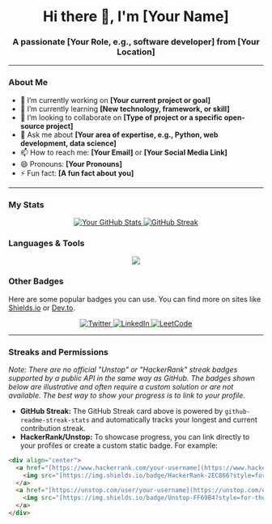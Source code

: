 <h1 align="center">Hi there 👋, I'm [Your Name]</h1>
<h3 align="center">A passionate [Your Role, e.g., software developer] from [Your Location]</h3>

---

### About Me

- 🔭 I’m currently working on **[Your current project or goal]**
- 🌱 I’m currently learning **[New technology, framework, or skill]**
- 👯 I’m looking to collaborate on **[Type of project or a specific open-source project]**
- 💬 Ask me about **[Your area of expertise, e.g., Python, web development, data science]**
- 📫 How to reach me: **[Your Email]** or **[Your Social Media Link]**
- 😄 Pronouns: **[Your Pronouns]**
- ⚡ Fun fact: **[A fun fact about you]**

---

### My Stats

<div align="center">
  <a href="https://github.com/anuraghazra/github-readme-stats">
    <img src="https://github-readme-stats.vercel.app/api?username=your-username&show_icons=true&theme=onedark&hide=prs&include_all_commits=true" alt="Your GitHub Stats" />
  </a>
  <a href="https://github.com/DenverCoder1/github-readme-streak-stats">
    <img src="https://github-readme-streak-stats.vercel.app/?user=your-username&theme=onedark" alt="GitHub Streak" />
  </a>
</div>

### Languages & Tools

<p align="center">
  <img src="https://skillicons.dev/icons?i=java,python,c,cpp,html,css,js,react,nodejs,mongodb,docker,git,linux,vscode" />
</p>

### Other Badges

Here are some popular badges you can use. You can find more on sites like <a href="https://shields.io/">Shields.io</a> or <a href="https://dev.to/envoy_">Dev.to</a>.

<div align="center">
  <a href="https://twitter.com/your-username" target="_blank">
    <img src="https://img.shields.io/badge/Twitter-1DA1F2?style=for-the-badge&logo=twitter&logoColor=white" alt="Twitter" />
  </a>
  <a href="https://linkedin.com/in/your-username" target="_blank">
    <img src="https://img.shields.io/badge/LinkedIn-0077B5?style=for-the-badge&logo=linkedin&logoColor=white" alt="LinkedIn" />
  </a>
  <a href="https://leetcode.com/your-username" target="_blank">
    <img src="https://img.shields.io/badge/LeetCode-000000?style=for-the-badge&logo=LeetCode&logoColor=white" alt="LeetCode" />
  </a>
</div>

---

### Streaks and Permissions

*Note: There are no official "Unstop" or "HackerRank" streak badges supported by a public API in the same way as GitHub. The badges shown below are illustrative and often require a custom solution or are not available. The best way to show your progress is to link to your profile.*

* **GitHub Streak:** The GitHub Streak card above is powered by `github-readme-streak-stats` and automatically tracks your longest and current contribution streak.
* **HackerRank/Unstop:** To showcase progress, you can link directly to your profiles or create a custom static badge. For example:

```markdown
<div align="center">
  <a href="[https://www.hackerrank.com/your-username](https://www.hackerrank.com/your-username)" target="_blank">
    <img src="[https://img.shields.io/badge/HackerRank-2EC866?style=for-the-badge&logo=HackerRank&logoColor=white](https://img.shields.io/badge/HackerRank-2EC866?style=for-the-badge&logo=HackerRank&logoColor=white)" alt="HackerRank Profile" />
  </a>
  <a href="[https://unstop.com/user/your-username](https://unstop.com/user/your-username)" target="_blank">
    <img src="[https://img.shields.io/badge/Unstop-FF69B4?style=for-the-badge&logo=unstop&logoColor=white](https://img.shields.io/badge/Unstop-FF69B4?style=for-the-badge&logo=unstop&logoColor=white)" alt="Unstop Profile" />
  </a>
</div>
